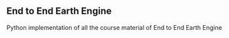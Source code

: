 ## End to End Earth Engine

Python implementation of all the course material of End to End Earth Engine


